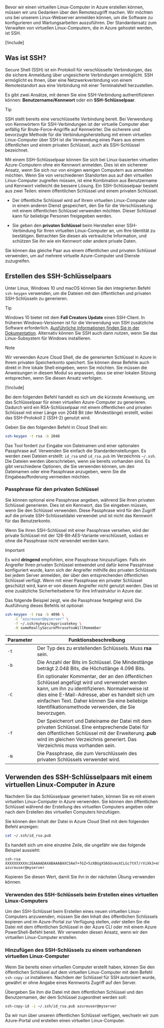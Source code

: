 Bevor wir einen virtuellen Linux-Computer in Azure erstellen können, müssen wir uns Gedanken über den Remotezugriff machen. Wir möchten uns bei unserem Linux-Webserver anmelden können, um die Software zu konfigurieren und Wartungsarbeiten auszuführen. Der Standardansatz zum Verwalten von virtuellen Linux-Computern, die in Azure gehostet werden, ist SSH.

<!-- Activate the sandbox -->
[!include[](../../../includes/azure-sandbox-activate.md)]

## <a name="what-is-ssh"></a>Was ist SSH?

Secure Shell (SSH) ist ein Protokoll für verschlüsselte Verbindungen, das die sichere Anmeldung über ungesicherte Verbindungen ermöglicht. SSH ermöglicht es Ihnen, über eine Netzwerkverbindung von einem Remotestandort aus eine Verbindung mit einer Terminalshell herzustellen.

Es gibt zwei Ansätze, mit denen Sie eine SSH-Verbindung authentifizieren können: **Benutzername/Kennwort** oder ein **SSH-Schlüsselpaar**.

> [!TIP]
> SSH stellt bereits eine verschlüsselte Verbindung bereit. Bei Verwendung von Kennwörtern für SSH-Verbindungen ist der virtuelle Computer aber anfällig für Brute-Force-Angriffe auf Kennwörter. Die sicherere und bevorzugte Methode für die Verbindungsherstellung mit einem virtuellen Linux-Computer über SSH ist die Verwendung eines Paars aus einem öffentlichen und einem privaten Schlüssel, auch als SSH-Schlüssel bezeichnet.

Mit einem SSH-Schlüsselpaar können Sie sich bei Linux-basierten virtuellen Azure-Computern ohne ein Kennwort anmelden. Dies ist ein sichererer Ansatz, wenn Sie sich nur von einigen wenigen Computern aus anmelden möchten. Wenn Sie von verschiedenen Standorten aus auf den virtuellen Linux-Computer zugreifen müssen, ist eine Kombination aus Benutzername und Kennwort vielleicht die bessere Lösung. Ein SSH-Schlüsselpaar besteht aus zwei Teilen: einem öffentlichen Schlüssel und einem privaten Schlüssel.

* Der öffentliche Schlüssel wird auf Ihrem virtuellen Linux-Computer oder in einem anderen Dienst gespeichert, den Sie für die Verschlüsselung mit einem öffentlichen Schlüssel verwenden möchten. Dieser Schlüssel kann für beliebige Personen freigegeben werden.

* Sie geben den **privaten Schlüssel** beim Herstellen einer SSH-Verbindung für Ihren virtuellen Linux-Computer an, um Ihre Identität zu bestätigen. Betrachten Sie diesen als vertrauliche Information, und schützen Sie ihn wie ein Kennwort oder andere private Daten.

Sie können das gleiche Paar aus einem öffentlichen und privaten Schlüssel verwenden, um auf mehrere virtuelle Azure-Computer und Dienste zuzugreifen.

## <a name="create-the-ssh-key-pair"></a>Erstellen des SSH-Schlüsselpaars

Unter Linux, Windows 10 und macOS können Sie den integrierten Befehl `ssh-keygen` verwenden, um die Dateien mit den öffentlichen und privaten SSH-Schlüsseln zu generieren.

> [!TIP]
> Windows 10 bietet mit dem **Fall Creators Update** einen SSH-Client. In früheren Windows-Versionen ist für die Verwendung von SSH zusätzliche Software erforderlich. [Ausführliche Informationen finden Sie in der Dokumentation](https://docs.microsoft.com/azure/virtual-machines/linux/ssh-from-windows). Alternativ können Sie SSH auch dann nutzen, wenn Sie das Linux-Subsystem für Windows installieren.

> [!NOTE]
> Wir verwenden Azure Cloud Shell, die die generierten Schlüssel in Azure in Ihrem privaten Speicherkonto speichert. Sie können diese Befehle auch direkt in Ihre lokale Shell eingeben, wenn Sie möchten. Sie müssen die Anweisungen in diesem Modul so anpassen, dass sie einer lokalen Sitzung entsprechen, wenn Sie diesen Ansatz verfolgen.

[!include[](../../../includes/azure-sandbox-activate.md)]

Bei dem folgenden Befehl handelt es sich um die kürzeste Anweisung, um das Schlüsselpaar für einen virtuellen Azure-Computer zu generieren. Dadurch wird ein RSA-Schlüsselpaar mit einem öffentlichen und privaten Schlüssel mit einer Länge von 2048 Bit (der Mindestlänge) erstellt, wobei das SSH-Protokoll 2 (SSH-2) genutzt wird.

Geben Sie den folgenden Befehl in Cloud Shell ein:

```bash
ssh-keygen -t rsa -b 2048
```

Das Tool fordert zur Eingabe von Dateinamen und einer optionalen Passphrase auf. Verwenden Sie einfach die Standardeinstellungen. Es werden zwei Dateien erstellt: `id_rsa` und `id_rsa.pub` im Verzeichnis `~/.ssh`. Die Dateien werden überschrieben, wenn sie bereits vorhanden sind. Es gibt verschiedene Optionen, die Sie verwenden können, um den Dateinamen oder eine Passphrase anzugeben, wenn Sie die Eingabeaufforderung vermeiden möchten.

### <a name="private-key-passphrase"></a>Passphrase für den privaten Schlüssel

Sie können optional eine Passphrase angeben, während Sie Ihren privaten Schlüssel generieren. Dies ist ein Kennwort, das Sie eingeben müssen, wenn Sie den Schlüssel verwenden. Diese Passphrase wird für den Zugriff auf die private SSH-Schlüsseldatei verwendet und ist nicht das Kennwort für das Benutzerkonto.

Wenn Sie Ihren SSH-Schlüssel mit einer Passphrase versehen, wird der private Schlüssel mit der 128-Bit-AES-Variante verschlüsselt, sodass er ohne die Passphrase nicht verwendet werden kann.

> [!IMPORTANT]
> Es wird **dringend** empfohlen, eine Passphrase hinzuzufügen. Falls ein Angreifer Ihren privaten Schlüssel entwendet und dafür keine Passphrase konfiguriert wurde, kann sich der Angreifer mithilfe des privaten Schlüssels bei jedem Server anmelden, der über den entsprechenden öffentlichen Schlüssel verfügt. Wenn mit einer Passphrase ein privater Schlüssel geschützt wird, kann er von diesem Angreifer nicht genutzt werden. Dies ist eine zusätzliche Sicherheitsebene für Ihre Infrastruktur in Azure dar.

Das folgende Beispiel zeigt, wie die Passphrase festgelegt wird. Die Ausführung dieses Befehls ist optional:

```bash
ssh-keygen -t rsa -b 4096 \
    -C "azureuser@myserver" \
    -f ~/.ssh/mykeys/myprivatekey \
    -N someReallySecurePhraseYouWillRemember
```

| Parameter | Funktionsbeschreibung |
|-----------|--------------|
| `-t` | Der Typ des zu erstellenden Schlüssels. Muss **rsa** sein. |
| `-b` | Die Anzahl der Bits im Schlüssel. Die Mindestlänge beträgt 2.048 Bits, die Höchstlänge 4.096 Bits. |
| `-C` | Ein optionaler Kommentar, der an den öffentlichen Schlüssel angefügt wird und verwendet werden kann, um ihn zu identifizieren. Normalerweise ist dies eine E-Mail-Adresse, aber es handelt sich um einfachen Text. Daher können Sie eine beliebige Identifikationsmethode verwenden, die Sie bevorzugen. |
| `-f` | Der Speicherort und Dateiname der Datei mit dem privaten Schlüssel. Eine entsprechende Datei für den öffentlichen Schlüssel mit der Erweiterung **.pub** wird im gleichen Verzeichnis generiert. Das Verzeichnis muss vorhanden sein. |
| `-N` | Die Passphrase, die zum Verschlüsseln des privaten Schlüssels verwendet wird. |

## <a name="use-the-ssh-key-pair-with-an-azure-linux-vm"></a>Verwenden des SSH-Schlüsselpaars mit einem virtuellen Linux-Computer in Azure

Nachdem Sie das Schlüsselpaar generiert haben, können Sie es mit einem virtuellen Linux-Computer in Azure verwenden. Sie können den öffentlichen Schlüssel während der Erstellung des virtuellen Computers angeben oder nach dem Erstellen des virtuellen Computers hinzufügen.

Sie können den Inhalt der Datei in Azure Cloud Shell mit dem folgenden Befehl anzeigen:

```bash
cat ~/.ssh/id_rsa.pub
```

Es handelt sich um eine einzelne Zeile, die ungefähr wie das folgende Beispiel aussieht:

```output
ssh-rsa XXXXXXXXXXc2EAAAADAXABAAABAXC5Am7+fGZ+5zXBGgXS6GUvmsXCLGc7tX7/rViXk3+eShZzaXnt75gUmT1I2f75zFn2hlAIDGKWf4g12KWcZxy81TniUOTjUsVlwPymXUXxESL/UfJKfbdstBhTOdy5EG9rYWA0K43SJmwPhH28BpoLfXXXXXGX/ilsXXXXXKgRLiJ2W19MzXHp8z3Lxw7r9wx3HaVlP4XiFv9U4hGcp8RMI1MP1nNesFlOBpG4pV2bJRBTXNXeY4l6F8WZ3C4kuf8XxOo08mXaTpvZ3T1841altmNTZCcPkXuMrBjYSJbA8npoXAXNwiivyoe3X2KMXXXXXdXXXXXXXXXXCXXXXX/ azureuser@myserver
```

Kopieren Sie diesen Wert, damit Sie ihn in der nächsten Übung verwenden können.

### <a name="use-the-ssh-key-when-creating-a-linux-vm"></a>Verwenden des SSH-Schlüssels beim Erstellen eines virtuellen Linux-Computers

Um den SSH-Schlüssel beim Erstellen eines neuen virtuellen Linux-Computers anzuwenden, müssen Sie den Inhalt des öffentlichen Schlüssels kopieren und im Azure-Portal zur Verfügung stellen, _oder_ stellen Sie die Datei mit dem öffentlichen Schlüssel in der Azure CLI oder mit einem Azure PowerShell-Befehl bereit. Wir verwenden diesen Ansatz, wenn wir den virtuellen Linux-Computer erstellen.

### <a name="add-the-ssh-key-to-an-existing-linux-vm"></a>Hinzufügen des SSH-Schlüssels zu einem vorhandenen virtuellen Linux-Computer

Wenn Sie bereits einen virtuellen Computer erstellt haben, können Sie den öffentlichen Schlüssel auf dem virtuellen Linux-Computer mit dem Befehl `ssh-copy-id` installieren. Nachdem der Schlüssel für SSH autorisiert wurde, gewährt er ohne Angabe eines Kennworts Zugriff auf den Server.

Übergeben Sie ihm die Datei mit dem öffentlichen Schlüssel und den Benutzernamen, der dem Schlüssel zugeordnet werden soll:

```bash
ssh-copy-id -i ~/.ssh/id_rsa.pub azureuser@myserver
```

Da wir nun über unseren öffentlichen Schlüssel verfügen, wechseln wir zum Azure-Portal und erstellen einen virtuellen Linux-Computer.

